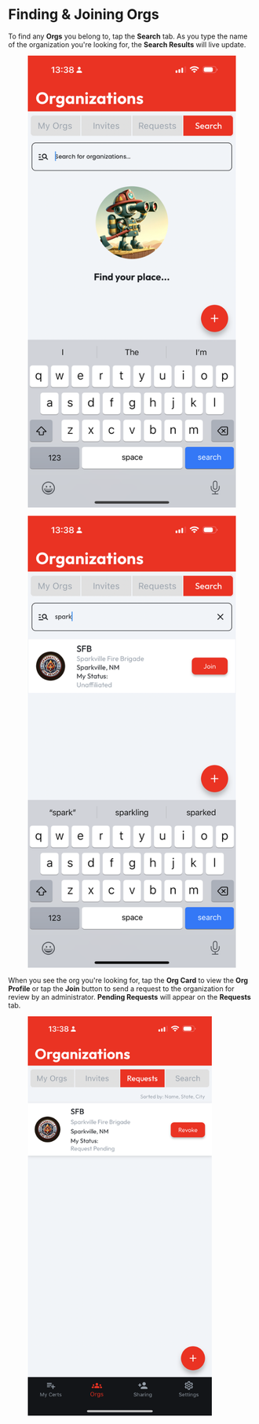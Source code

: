 # Finding & Joining Orgs

To find any **Orgs** you belong to, tap the **Search** tab. As you type the name of the organization you're looking for, the **Search Results** will live update.

<div>

<figure><img src="../../.gitbook/assets/Search_Empty.PNG" alt=""><figcaption></figcaption></figure>

 

<figure><img src="../../.gitbook/assets/Search_Results.PNG" alt=""><figcaption></figcaption></figure>

</div>

When you see the org you're looking for, tap the **Org Card** to view the **Org Profile** or tap the **Join** button to send a request to the organization for review by an administrator. **Pending Requests** will appear on the **Requests** tab.

<figure><img src="../../.gitbook/assets/Requests_1.PNG" alt="" width="375"><figcaption></figcaption></figure>
